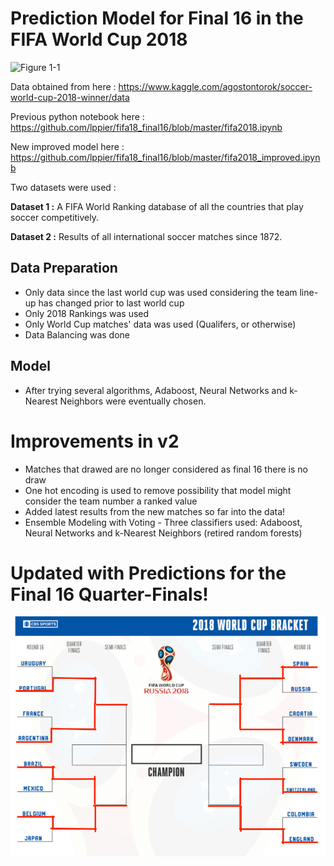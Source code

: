 # Prediction Model for Final 16 in the FIFA World Cup 2018

![Figure 1-1](https://img.maximummedia.ie/joe_ie/eyJkYXRhIjoie1widXJsXCI6XCJodHRwOlxcXC9cXFwvbWVkaWEtam9lLm1heGltdW1tZWRpYS5pZS5zMy5hbWF6b25hd3MuY29tXFxcL3dwLWNvbnRlbnRcXFwvdXBsb2Fkc1xcXC8yMDE4XFxcLzA2XFxcLzI0MTYzMTM4XFxcL2tyb29zLmpwZ1wiLFwid2lkdGhcIjo3NjcsXCJoZWlnaHRcIjo0MzEsXCJkZWZhdWx0XCI6XCJodHRwczpcXFwvXFxcL3d3dy5qb2UuaWVcXFwvYXNzZXRzXFxcL2ltYWdlc1xcXC9qb2VcXFwvbm8taW1hZ2UucG5nP3Y9NVwifSIsImhhc2giOiI2YWE5YmE4MWE4OGFjMmRiY2VhOWZlNDU4NjhjYjI5ZGFiNDUzYjNhIn0=/kroos.jpg "World Cup 2018")

Data obtained from here : https://www.kaggle.com/agostontorok/soccer-world-cup-2018-winner/data

Previous python notebook here : https://github.com/lppier/fifa18_final16/blob/master/fifa2018.ipynb

New improved model here : https://github.com/lppier/fifa18_final16/blob/master/fifa2018_improved.ipynb

Two datasets were used : 

**Dataset 1 :** A FIFA World Ranking database of all the countries that play soccer competitively. 

**Dataset 2 :** Results of all international soccer matches since 1872.

## Data Preparation

* Only data since the last world cup was used considering the team line-up has changed prior to last world cup
* Only 2018 Rankings was used
* Only World Cup matches' data was used (Qualifers, or otherwise) 
* Data Balancing was done

## Model
* After trying several algorithms, Adaboost, Neural Networks and k-Nearest Neighbors were eventually chosen.  

# Improvements in v2
* Matches that drawed are no longer considered as final 16 there is no draw
* One hot encoding is used to remove possibility that model might consider the team number a ranked value
* Added latest results from the new matches so far into the data!
* Ensemble Modeling with Voting - Three classifiers used: Adaboost, Neural Networks and k-Nearest Neighbors (retired random forests)

# Updated with Predictions for the Final 16 Quarter-Finals!
![Figure 1-2](https://github.com/lppier/fifa18_final16/blob/master/Quarter_Predictions.png "World Cup 2018")


